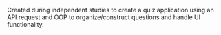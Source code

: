 Created during independent studies to create a quiz application using an API request and OOP to organize/construct questions and handle UI functionality.
